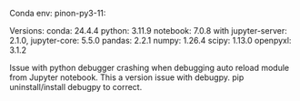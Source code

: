 Conda env: pinon-py3-11:

Versions:
conda: 24.4.4
python: 3.11.9
notebook: 7.0.8 with jupyter-server: 2.1.0, jupyter-core: 5.5.0
pandas: 2.2.1
numpy: 1.26.4
scipy: 1.13.0
openpyxl: 3.1.2


Issue with python debugger crashing when debugging auto reload module from Jupyter notebook.  This a version issue with debugpy.  pip uninstall/install debugpy to correct.